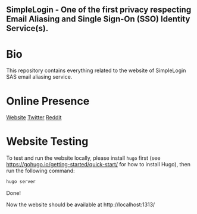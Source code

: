 SimpleLogin - One of the first privacy respecting Email Aliasing and Single Sign-On (SSO) Identity Service(s).
---

# Bio
This repository contains everything related to the website of SimpleLogin SAS email aliasing service.

# Online Presence
[Website](https://simplelogin.io)
[Twitter](https://twitter.com/simple_login)
[Reddit](https://www.reddit.com/r/Simplelogin/)

# Website Testing

To test and run the website locally, please install `hugo` first (see https://gohugo.io/getting-started/quick-start/ for how to install Hugo), then run the following command:

```bash
hugo server
```
Done!

Now the website should be available at http://localhost:1313/
